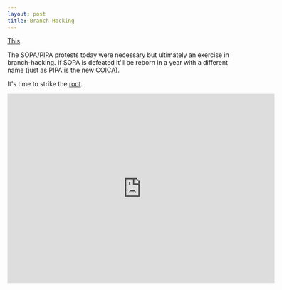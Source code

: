 ```yaml
--- 
layout: post
title: Branch-Hacking
---
```

[This][1].

The SOPA/PIPA protests today were necessary but ultimately an exercise 
in branch-hacking. If SOPA is defeated it'll be reborn in a year 
with a different name (just as PIPA is the new [COICA][2]).

It's time to strike the [root][3].

<iframe
src="http://player.vimeo.com/video/31100268?byline=0&amp;portrait=0"
width="600" height="425" style="border:0"> </iframe>

[1]: http://www.readwriteweb.com/enterprise/2012/01/what-i-wish-wikipedia-and-othe.php "ReadWriteWeb"
[2]: http://en.wikipedia.org/wiki/Combating_Online_Infringement_and_Counterfeits_Act "COICA"
[3]: http://vimeo.com/31447296 "Republic, Lost"